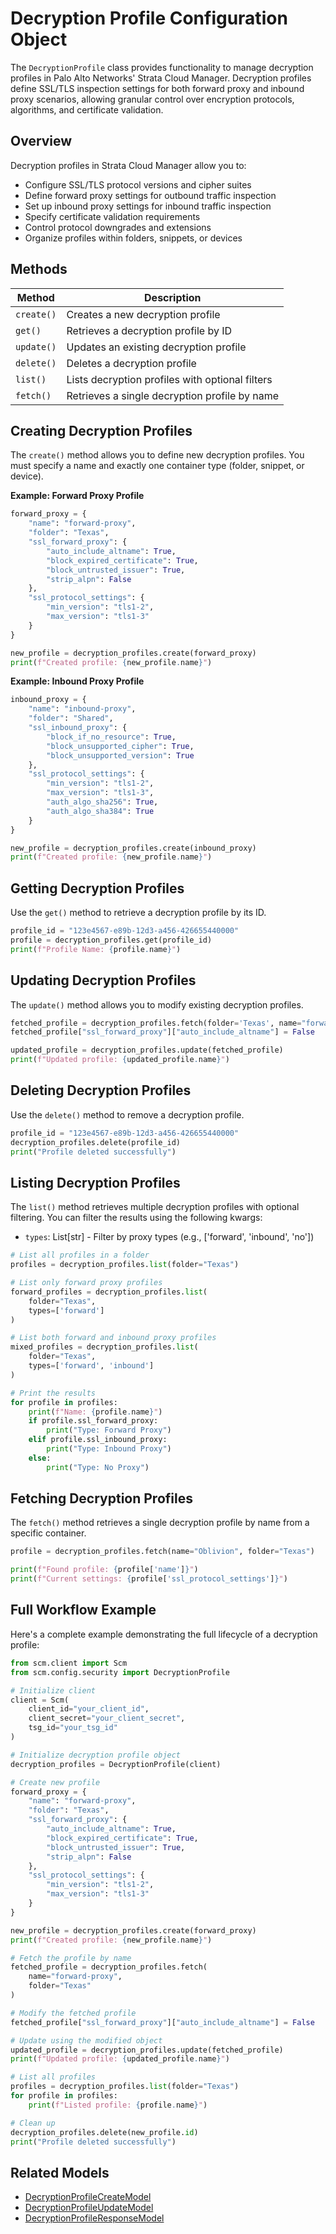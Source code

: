 # Decryption Profile Configuration Object

The `DecryptionProfile` class provides functionality to manage decryption profiles in Palo Alto Networks' Strata Cloud
Manager.
Decryption profiles define SSL/TLS inspection settings for both forward proxy and inbound proxy scenarios, allowing
granular
control over encryption protocols, algorithms, and certificate validation.

## Overview

Decryption profiles in Strata Cloud Manager allow you to:

- Configure SSL/TLS protocol versions and cipher suites
- Define forward proxy settings for outbound traffic inspection
- Set up inbound proxy settings for inbound traffic inspection
- Specify certificate validation requirements
- Control protocol downgrades and extensions
- Organize profiles within folders, snippets, or devices

## Methods

| Method     | Description                                     |
|------------|-------------------------------------------------|
| `create()` | Creates a new decryption profile                |
| `get()`    | Retrieves a decryption profile by ID            |
| `update()` | Updates an existing decryption profile          |
| `delete()` | Deletes a decryption profile                    |
| `list()`   | Lists decryption profiles with optional filters |
| `fetch()`  | Retrieves a single decryption profile by name   |

## Creating Decryption Profiles

The `create()` method allows you to define new decryption profiles. You must specify a name and exactly one container
type
(folder, snippet, or device).

**Example: Forward Proxy Profile**

<div class="termy">

<!-- termynal -->

```python
forward_proxy = {
    "name": "forward-proxy",
    "folder": "Texas",
    "ssl_forward_proxy": {
        "auto_include_altname": True,
        "block_expired_certificate": True,
        "block_untrusted_issuer": True,
        "strip_alpn": False
    },
    "ssl_protocol_settings": {
        "min_version": "tls1-2",
        "max_version": "tls1-3"
    }
}

new_profile = decryption_profiles.create(forward_proxy)
print(f"Created profile: {new_profile.name}")
```

</div>

**Example: Inbound Proxy Profile**

<div class="termy">

<!-- termynal -->

```python
inbound_proxy = {
    "name": "inbound-proxy",
    "folder": "Shared",
    "ssl_inbound_proxy": {
        "block_if_no_resource": True,
        "block_unsupported_cipher": True,
        "block_unsupported_version": True
    },
    "ssl_protocol_settings": {
        "min_version": "tls1-2",
        "max_version": "tls1-3",
        "auth_algo_sha256": True,
        "auth_algo_sha384": True
    }
}

new_profile = decryption_profiles.create(inbound_proxy)
print(f"Created profile: {new_profile.name}")
```

</div>

## Getting Decryption Profiles

Use the `get()` method to retrieve a decryption profile by its ID.

<div class="termy">

<!-- termynal -->

```python
profile_id = "123e4567-e89b-12d3-a456-426655440000"
profile = decryption_profiles.get(profile_id)
print(f"Profile Name: {profile.name}")
```

</div>

## Updating Decryption Profiles

The `update()` method allows you to modify existing decryption profiles.

<div class="termy">

<!-- termynal -->

```python
fetched_profile = decryption_profiles.fetch(folder='Texas', name="forward-proxy")
fetched_profile["ssl_forward_proxy"]["auto_include_altname"] = False

updated_profile = decryption_profiles.update(fetched_profile)
print(f"Updated profile: {updated_profile.name}")
```

</div>

## Deleting Decryption Profiles

Use the `delete()` method to remove a decryption profile.

<div class="termy">

<!-- termynal -->

```python
profile_id = "123e4567-e89b-12d3-a456-426655440000"
decryption_profiles.delete(profile_id)
print("Profile deleted successfully")
```

</div>

## Listing Decryption Profiles

The `list()` method retrieves multiple decryption profiles with optional filtering. You can filter the results using the
following kwargs:

- `types`: List[str] - Filter by proxy types (e.g., ['forward', 'inbound', 'no'])

<div class="termy">

<!-- termynal -->

```python
# List all profiles in a folder
profiles = decryption_profiles.list(folder="Texas")

# List only forward proxy profiles
forward_profiles = decryption_profiles.list(
    folder="Texas",
    types=['forward']
)

# List both forward and inbound proxy profiles
mixed_profiles = decryption_profiles.list(
    folder="Texas",
    types=['forward', 'inbound']
)

# Print the results
for profile in profiles:
    print(f"Name: {profile.name}")
    if profile.ssl_forward_proxy:
        print("Type: Forward Proxy")
    elif profile.ssl_inbound_proxy:
        print("Type: Inbound Proxy")
    else:
        print("Type: No Proxy")
```

</div>

## Fetching Decryption Profiles

The `fetch()` method retrieves a single decryption profile by name from a specific container.

<div class="termy">

<!-- termynal -->

```python
profile = decryption_profiles.fetch(name="Oblivion", folder="Texas")

print(f"Found profile: {profile['name']}")
print(f"Current settings: {profile['ssl_protocol_settings']}")
```

</div>

## Full Workflow Example

Here's a complete example demonstrating the full lifecycle of a decryption profile:

<div class="termy">

<!-- termynal -->

```python
from scm.client import Scm
from scm.config.security import DecryptionProfile

# Initialize client
client = Scm(
    client_id="your_client_id",
    client_secret="your_client_secret",
    tsg_id="your_tsg_id"
)

# Initialize decryption profile object
decryption_profiles = DecryptionProfile(client)

# Create new profile
forward_proxy = {
    "name": "forward-proxy",
    "folder": "Texas",
    "ssl_forward_proxy": {
        "auto_include_altname": True,
        "block_expired_certificate": True,
        "block_untrusted_issuer": True,
        "strip_alpn": False
    },
    "ssl_protocol_settings": {
        "min_version": "tls1-2",
        "max_version": "tls1-3"
    }
}

new_profile = decryption_profiles.create(forward_proxy)
print(f"Created profile: {new_profile.name}")

# Fetch the profile by name
fetched_profile = decryption_profiles.fetch(
    name="forward-proxy",
    folder="Texas"
)

# Modify the fetched profile
fetched_profile["ssl_forward_proxy"]["auto_include_altname"] = False

# Update using the modified object
updated_profile = decryption_profiles.update(fetched_profile)
print(f"Updated profile: {updated_profile.name}")

# List all profiles
profiles = decryption_profiles.list(folder="Texas")
for profile in profiles:
    print(f"Listed profile: {profile.name}")

# Clean up
decryption_profiles.delete(new_profile.id)
print("Profile deleted successfully")
```

</div>

## Related Models

- [DecryptionProfileCreateModel](../../models/security/decryption_profile_models.md#decryptionprofilecreatemodel)
- [DecryptionProfileUpdateModel](../../models/security/decryption_profile_models.md#decryptionprofileupdatemodel)
- [DecryptionProfileResponseModel](../../models/security/decryption_profile_models.md#decryptionprofileresponsemodel)